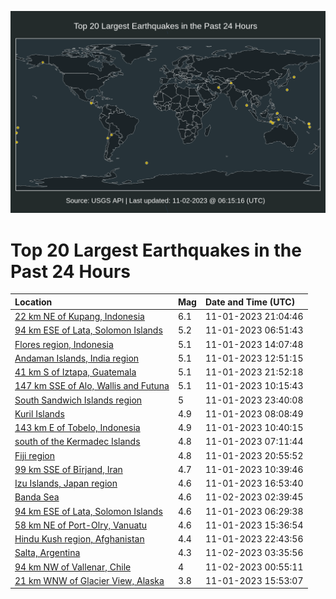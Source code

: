 ![Map](./map.png)

# Top 20 Largest Earthquakes in the Past 24 Hours

| Location | Mag | Date and Time (UTC) |
|:---|:---|:---|
| [22 km NE of Kupang, Indonesia](https://earthquake.usgs.gov/earthquakes/eventpage/us7000l85t) | 6.1 | 11-01-2023 21:04:46 |
| [94 km ESE of Lata, Solomon Islands](https://earthquake.usgs.gov/earthquakes/eventpage/us7000l80q) | 5.2 | 11-01-2023 06:51:43 |
| [Flores region, Indonesia](https://earthquake.usgs.gov/earthquakes/eventpage/us7000l82g) | 5.1 | 11-01-2023 14:07:48 |
| [Andaman Islands, India region](https://earthquake.usgs.gov/earthquakes/eventpage/us7000l828) | 5.1 | 11-01-2023 12:51:15 |
| [41 km S of Iztapa, Guatemala](https://earthquake.usgs.gov/earthquakes/eventpage/us7000l875) | 5.1 | 11-01-2023 21:52:18 |
| [147 km SSE of Alo, Wallis and Futuna](https://earthquake.usgs.gov/earthquakes/eventpage/us7000l81h) | 5.1 | 11-01-2023 10:15:43 |
| [South Sandwich Islands region](https://earthquake.usgs.gov/earthquakes/eventpage/us7000l87v) | 5 | 11-01-2023 23:40:08 |
| [Kuril Islands](https://earthquake.usgs.gov/earthquakes/eventpage/us7000l80y) | 4.9 | 11-01-2023 08:08:49 |
| [143 km E of Tobelo, Indonesia](https://earthquake.usgs.gov/earthquakes/eventpage/us7000l81n) | 4.9 | 11-01-2023 10:40:15 |
| [south of the Kermadec Islands](https://earthquake.usgs.gov/earthquakes/eventpage/us7000l80w) | 4.8 | 11-01-2023 07:11:44 |
| [Fiji region](https://earthquake.usgs.gov/earthquakes/eventpage/us7000l85q) | 4.8 | 11-01-2023 20:55:52 |
| [99 km SSE of Bīrjand, Iran](https://earthquake.usgs.gov/earthquakes/eventpage/us7000l81l) | 4.7 | 11-01-2023 10:39:46 |
| [Izu Islands, Japan region](https://earthquake.usgs.gov/earthquakes/eventpage/us7000l841) | 4.6 | 11-01-2023 16:53:40 |
| [Banda Sea](https://earthquake.usgs.gov/earthquakes/eventpage/us7000l88f) | 4.6 | 11-02-2023 02:39:45 |
| [94 km ESE of Lata, Solomon Islands](https://earthquake.usgs.gov/earthquakes/eventpage/us7000l80p) | 4.6 | 11-01-2023 06:29:38 |
| [58 km NE of Port-Olry, Vanuatu](https://earthquake.usgs.gov/earthquakes/eventpage/us7000l83l) | 4.6 | 11-01-2023 15:36:54 |
| [Hindu Kush region, Afghanistan](https://earthquake.usgs.gov/earthquakes/eventpage/us7000l87l) | 4.4 | 11-01-2023 22:43:56 |
| [Salta, Argentina](https://earthquake.usgs.gov/earthquakes/eventpage/us7000l88m) | 4.3 | 11-02-2023 03:35:56 |
| [94 km NW of Vallenar, Chile](https://earthquake.usgs.gov/earthquakes/eventpage/us7000l887) | 4 | 11-02-2023 00:55:11 |
| [21 km WNW of Glacier View, Alaska](https://earthquake.usgs.gov/earthquakes/eventpage/ak023e0o5q4j) | 3.8 | 11-01-2023 15:53:07 |
